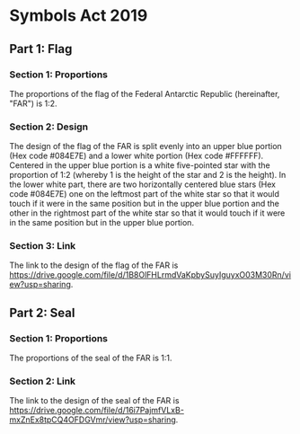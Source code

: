 # Symbols Act 2019

## Part 1: Flag
### Section 1: Proportions
The proportions of the flag of the Federal Antarctic Republic (hereinafter, "FAR") is 1:2.

### Section 2: Design
The design of the flag of the FAR is split evenly into an upper blue portion (Hex code #084E7E) and a lower white portion (Hex code #FFFFFF). Centered in the upper blue portion is a white five-pointed star with the proportion of 1:2 (whereby 1 is the height of the star and 2 is the height). In the lower white part, there are two horizontally centered blue stars (Hex code #084E7E) one on the leftmost part of the white star so that it would touch if it were in the same position but in the upper blue portion and the other in the rightmost part of the white star so that it would touch if it were in the same position but in the upper blue portion.

### Section 3: Link
The link to the design of the flag of the FAR is https://drive.google.com/file/d/1B8OlFHLrmdVaKpbySuyIguyxO03M30Rn/view?usp=sharing.

## Part 2: Seal
### Section 1: Proportions
The proportions of the seal of the FAR is 1:1.

### Section 2: Link
The link to the design of the seal of the FAR is https://drive.google.com/file/d/16i7PajmfVLxB-mxZnEx8tpCQ4OFDGVmr/view?usp=sharing.
